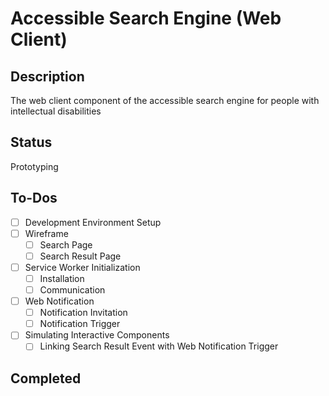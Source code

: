# Accessible Search Engine (Web Client)

## Description
The web client component of the accessible search engine for people with intellectual disabilities

## Status
Prototyping

## To-Dos
- [ ] Development Environment Setup
- [ ] Wireframe
  - [ ] Search Page
  - [ ] Search Result Page
- [ ] Service Worker Initialization
  - [ ] Installation
  - [ ] Communication
- [ ] Web Notification
  - [ ] Notification Invitation
  - [ ] Notification Trigger
- [ ] Simulating Interactive Components
  - [ ] Linking Search Result Event with Web Notification Trigger

## Completed


